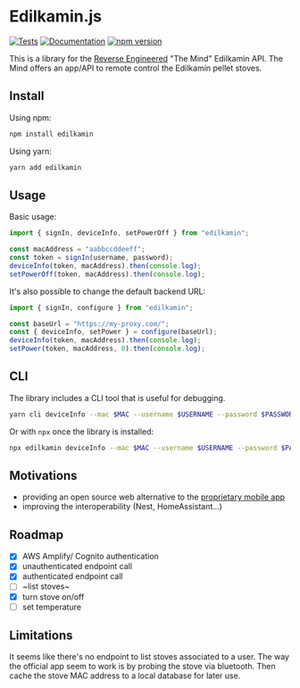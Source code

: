 # Edilkamin.js

[![Tests](https://github.com/AndreMiras/edilkamin.js/workflows/Tests/badge.svg)](https://github.com/AndreMiras/edilkamin.js/actions/workflows/tests.yml)
[![Documentation](https://github.com/AndreMiras/edilkamin.js/workflows/Documentation/badge.svg)](https://github.com/AndreMiras/edilkamin.js/actions/workflows/documentation.yml)
[![npm version](https://badge.fury.io/js/edilkamin.svg)](https://badge.fury.io/js/edilkamin)

This is a library for the [Reverse Engineered](docs/ReverseEngineering.md) "The Mind" Edilkamin API.
The Mind offers an app/API to remote control the Edilkamin pellet stoves.

## Install

Using npm:

```sh
npm install edilkamin
```

Using yarn:

```sh
yarn add edilkamin
```

## Usage

Basic usage:

```js
import { signIn, deviceInfo, setPowerOff } from "edilkamin";

const macAddress = "aabbccddeeff";
const token = signIn(username, password);
deviceInfo(token, macAddress).then(console.log);
setPowerOff(token, macAddress).then(console.log);
```

It's also possible to change the default backend URL:

```js
import { signIn, configure } from "edilkamin";

const baseUrl = "https://my-proxy.com/";
const { deviceInfo, setPower } = configure(baseUrl);
deviceInfo(token, macAddress).then(console.log);
setPower(token, macAddress, 0).then(console.log);
```

## CLI

The library includes a CLI tool that is useful for debugging.

```sh
yarn cli deviceInfo --mac $MAC --username $USERNAME --password $PASSWORD
```

Or with `npx` once the library is installed:

```sh
npx edilkamin deviceInfo --mac $MAC --username $USERNAME --password $PASSWORD
```

## Motivations

- providing an open source web alternative
  to the [proprietary mobile app](https://play.google.com/store/apps/details?id=com.edilkamin.stufe)
- improving the interoperability (Nest, HomeAssistant...)

## Roadmap

- [x] AWS Amplify/ Cognito authentication
- [x] unauthenticated endpoint call
- [x] authenticated endpoint call
- [ ] ~list stoves~
- [x] turn stove on/off
- [ ] set temperature

## Limitations

It seems like there's no endpoint to list stoves associated to a user.
The way the official app seem to work is by probing the stove via bluetooth.
Then cache the stove MAC address to a local database for later use.
